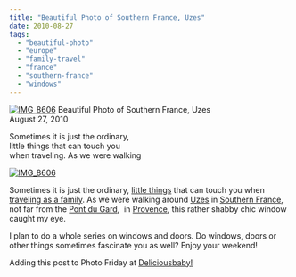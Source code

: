 ```yaml
---
title: "Beautiful Photo of Southern France, Uzes"
date: 2010-08-27
tags: 
  - "beautiful-photo"
  - "europe"
  - "family-travel"
  - "france"
  - "southern-france"
  - "windows"
---
```


 [![IMG_8606](https://pub-ac94b3f306b24c0dba4238943c97f2e1.r2.dev/6a00e5502a950788330133f33f263e970b.jpg "IMG_8606")](https://pub-ac94b3f306b24c0dba4238943c97f2e1.r2.dev/6a00e5502a950788330133f33f263e970b.jpg) Beautiful Photo of Southern France, Uzes  
August 27, 2010

Sometimes it is just the ordinary,  
little things that can touch you  
when traveling. As we were walking 

<!--more-->

[![IMG_8606](https://pub-ac94b3f306b24c0dba4238943c97f2e1.r2.dev/6a00e5502a950788330133f33f26d7970b.jpg "IMG_8606")](https://pub-ac94b3f306b24c0dba4238943c97f2e1.r2.dev/6a00e5502a950788330133f33f26d7970b.jpg)

Sometimes it is just the ordinary, [little things](http://soultravelers3new.local/2009/07/family-travel-photo-finland-aland-islands-pancakes.html) that can touch you when [traveling as a family](http://soultravelers3new.local/2009/06/questions-answers-about-soultravelers3-family-travel.html). As we were walking around [Uzes](http://en.wikipedia.org/wiki/Uz%C3%A8s) in [Southern France](http://soultravelers3new.local/2010/08/stunning-horses-in-the-camargue-france-family-travel-ideal-vacation-holiday-saintes-maries-de-la-mer.html), not far from the [Pont du Gard](http://soultravelers3new.local/2006/10/pont-du-gard.html),  in [Provence](http://soultravelers3new.local/2006/10/good-morning-pr.html), this rather shabby chic window caught my eye.

I plan to do a whole series on windows and doors. Do windows, doors or other things sometimes fascinate you as well? Enjoy your weekend!  

Adding this post to Photo Friday at [Deliciousbaby!](http://www.deliciousbaby.com/)
